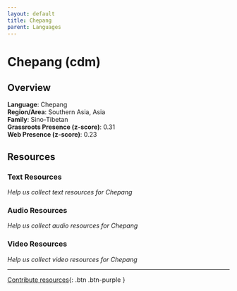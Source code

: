 ```yaml
---
layout: default
title: Chepang
parent: Languages
---
```


# Chepang (cdm)

## Overview

**Language**: Chepang  
**Region/Area**: Southern Asia, Asia  
**Family**: Sino-Tibetan  
**Grassroots Presence (z-score)**: 0.31  
**Web Presence (z-score)**: 0.23  

## Resources

### Text Resources
*Help us collect text resources for Chepang*

### Audio Resources
*Help us collect audio resources for Chepang*

### Video Resources
*Help us collect video resources for Chepang*

---

[Contribute resources](https://forms.office.com/e/1SfLJx3u1r){: .btn .btn-purple }
